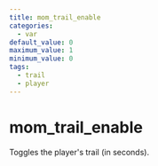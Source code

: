 ```yaml
---
title: mom_trail_enable
categories:
  - var
default_value: 0
maximum_value: 1
minimum_value: 0
tags:
  - trail
  - player
---
```


# mom_trail_enable

Toggles the player's trail (in seconds).
